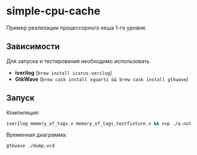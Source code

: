 # simple-cpu-cache

Пример реализации процессорного кеша 1-го уровня.

## Зависимости

Для запуска и тестирования необходимо использовать

* **iverilog** (`brew install icarus-verilog`)
* **GtkWave** (`brew cask install xquartz && brew cask install gtkwave`)

## Запуск

Компиляция:

```bash
iverilog memory_of_tags.v memory_of_tags_testfixture.v && vvp ./a.out
```

Временная диаграмма:

```bash
gtkwave ./dump.vcd
```
